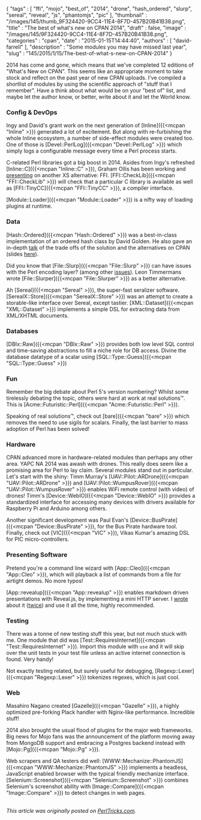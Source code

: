 {
   "tags" : [
      "ffi",
      "mojo",
      "best_of",
      "2014",
      "drone",
      "hash_ordered",
      "slurp",
      "sereal",
      "reveal",
      "js",
      "phantomjs",
      "pic"
   ],
   "thumbnail" : "/images/145/thumb_9F324420-9CC4-11E4-8F7D-457B20B41B38.png",
   "title" : "The best of what's new on CPAN 2014",
   "draft" : false,
   "image" : "/images/145/9F324420-9CC4-11E4-8F7D-457B20B41B38.png",
   "categories" : "cpan",
   "date" : "2015-01-15T14:44:40",
   "authors" : [
      "david-farrell"
   ],
   "description" : "Some modules you may have missed last year",
   "slug" : "145/2015/1/15/The-best-of-what-s-new-on-CPAN-2014"
}


2014 has come and gone, which means that we've completed 12 editions of "What's New on CPAN". This seems like an appropriate moment to take stock and reflect on the past year of new CPAN uploads. I've compiled a shortlist of modules by using the scientific approach of "stuff that I remember". Have a think about what would be on your "best of" list, and maybe let the author know, or better, write about it and let the World know.

### Config & DevOps

Ingy and David's grant work on the next generation of [Inline]({{<mcpan "Inline" >}}) generated a lot of excitement. But along with re-furbishing the whole Inline ecosystem, a number of side-effect modules were created too. One of those is [Devel::PerlLog]({{<mcpan "Devel::PerlLog" >}}) which simply logs a configurable message every time a Perl process starts.

C-related Perl libraries got a big boost in 2014. Asides from Ingy's refreshed [Inline::C]({{<mcpan "Inline::C" >}}), Graham Ollis has been working and [presenting](https://www.youtube.com/watch?v=cY-yqQ_nmtw&list=PLvxiAPPfDjyP293FgDJjK0CXaZq6EH0pC) on another XS alternative: FFI. [FFI::CheckLib]({{<mcpan "FFI::CheckLib" >}}) will check that a particular C library is available as well as [FFI::TinyCC]({{<mcpan "FFI::TinyCC" >}}), a compiler interface.

[Module::Loader]({{<mcpan "Module::Loader" >}}) is a nifty way of loading plugins at runtime.

### Data

[Hash::Ordered]({{<mcpan "Hash::Ordered" >}}) was a best-in-class implementation of an ordered hash class by David Golden. He also gave an in-depth [talk](https://www.youtube.com/watch?v=p4U6FWyRBoQ&feature=youtu.be) of the trade offs of the solution and the alternatives on CPAN (slides [here](http://www.dagolden.com/wp-content/uploads/2009/04/Adventures-in-Optimization-NYpm-July-2014.pdf)).

Did you know that [File::Slurp]({{<mcpan "File::Slurp" >}}) can have issues with the Perl encoding layer? (among other [issues](https://web.archive.org/web/20130609035412/http://blogs.perl.org/users/leon_timmermans/2013/05/why-you-dont-need-fileslurp.html)). Leon Timmermans wrote [File::Slurper]({{<mcpan "File::Slurper" >}}) as a better alternative.

Ah [Sereal]({{<mcpan "Sereal" >}}), the super-fast seralizer software. [SerealX::Store]({{<mcpan "SerealX::Store" >}}) was an attempt to create a storable-like interface over Sereal, except tastier. [XML::Dataset]({{<mcpan "XML::Dataset" >}}) implements a simple DSL for extracting data from XML/XHTML documents.

### Databases

[DBIx::Raw]({{<mcpan "DBIx::Raw" >}}) provides both low level SQL control and time-saving abstractions to fill a niche role for DB access. Divine the database datatype of a scalar using [SQL::Type::Guess]({{<mcpan "SQL::Type::Guess" >}})

### Fun

Remember the big debate about Perl 5's version numbering? Whilst some tirelessly debating the topic, others were hard at work at real solutions™. This is [Acme::Futuristic::Perl]({{<mcpan "Acme::Futuristic::Perl" >}}).

Speaking of real solutions™, check out [bare]({{<mcpan "bare" >}}) which removes the need to use sigils for scalars. Finally, the last barrier to mass adoption of Perl has been solved!

### Hardware

CPAN advanced more in hardware-related modules than perhaps any other area. YAPC NA 2014 was awash with drones. This really does seem like a promising area for Perl to lay claim. Several modules stand out in particular. Let's start with the shiny: Timm Murray's [UAV::Pilot::ARDrone]({{<mcpan "UAV::Pilot::ARDrone" >}}) and [UAV::Pilot::WumpusRover]({{<mcpan "UAV::Pilot::WumpusRover" >}}) enables WiFi remote control (with video) of drones! Timm's [Device::WebIO]({{<mcpan "Device::WebIO" >}}) provides a standardized interface for accessing many devices with drivers available for Raspberry Pi and Arduino among others.

Another significant development was Paul Evan's [Device::BusPirate]({{<mcpan "Device::BusPirate" >}}), for the Bus Pirate hardware tool. Finally, check out [VIC]({{<mcpan "VIC" >}}), Vikas Kumar's amazing DSL for PIC micro-controllers.

### Presenting Software

Pretend you're a command line wizard with [App::Cleo]({{<mcpan "App::Cleo" >}}), which will playback a list of commands from a file for airtight demos. No more typos!

[App::revealup]({{<mcpan "App::revealup" >}}) enables markdown driven presentations with Reveal.js, by implementing a mini HTTP server. I [wrote](http://perltricks.com/article/94/2014/6/6/Create-professional-slideshows-in-seconds-with-App--revealup) about it ([twice](http://perltricks.com/article/134/2014/11/13/Advanced-slideshow-maneuvers)) and use it all the time, highly recommended.

### Testing

There was a tonne of new testing stuff this year, but not much stuck with me. One module that did was [Test::RequiresInternet]({{<mcpan "Test::RequiresInternet" >}}). Import this module with `use` and it will skip over the unit tests in your test file unless an active internet connection is found. Very handy!

Not exactly testing related, but surely useful for debugging, [Regexp::Lexer]({{<mcpan "Regexp::Lexer" >}}) tokenizes regexes, which is just cool.

### Web

Masahiro Nagano created [Gazelle]({{<mcpan "Gazelle" >}}), a highly optimized pre-forking Plack handler with Nginx-like performance. Incredible stuff!

2014 also brought the usual flood of plugins for the major web frameworks. Big news for Mojo fans was the announcement of the platform moving away from MongoDB support and embracing a Postgres backend instead with [Mojo::Pg]({{<mcpan "Mojo::Pg" >}}).

Web scrapers and QA testers did well: [WWW::Mechanize::PhantomJS]({{<mcpan "WWW::Mechanize::PhantomJS" >}}) implements a headless, JavaScript enabled browser with the typical friendly mechanize interface. [Selenium::Screenshot]({{<mcpan "Selenium::Screenshot" >}}) combines Selenium's screenshot ability with [Image::Compare]({{<mcpan "Image::Compare" >}}) to detect changes in web pages.

\
*This article was originally posted on [PerlTricks.com](http://perltricks.com).*
